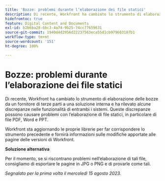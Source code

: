 ```yaml
---
title: 'Bozze: problemi durante l’elaborazione dei file statici'
description: Di recente, Workfront ha cambiato lo strumento di elaborazione delle bozze da un fornitore di terze parti a una soluzione interna e ha rilevato alcune discrepanze nelle funzionalità di entrambi i sistemi. Queste discrepanze possono causare problemi con l’elaborazione di file statici, in particolare di file PDF, Word e PPT. È disponibile una soluzione alternativa.
hidefromtoc: true
feature: Digital Content and Documents
exl-id: b2b6ba28-6bc3-4a74-9b25-74cc77659631
source-git-commit: 1940d4d2956d22237563eca55d1cb979603187b1
workflow-type: tm+mt
source-wordcount: '151'
ht-degree: 100%

---
```


# Bozze: problemi durante l’elaborazione dei file statici

<!--WF and WFP TOCs-->

Di recente, Workfront ha cambiato lo strumento di elaborazione delle bozze da un fornitore di terze parti a una soluzione interna e ha rilevato alcune discrepanze nelle funzionalità di entrambi i sistemi. Queste discrepanze possono causare problemi con l’elaborazione di file statici, in particolare di file PDF, Word e PPT.

Workfront sta aggiornando le proprie librerie per far corrispondere lo strumento precedente e fornirà informazioni sulle modifiche apportate alle pagine delle versioni di Workfront.

**Soluzione alternativa**

Per il momento, se si riscontrano problemi nell’elaborazione di tali file, consigliamo di esportare le pagine in JPG o PNG e di provarle come tali.

_Segnalato per la prima volta il mercoledì 15 agosto 2023._

<!--CHECK ME - NO VIEWS APRIL-JUNE 2025-->

